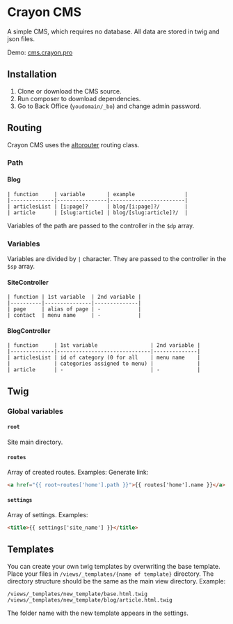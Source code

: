 # Crayon CMS
A simple CMS, which requires no database. All data are stored in twig and json files.

Demo: [cms.crayon.pro](http://cms.crayon.pro)

## Installation
1. Clone or download the CMS source.
2. Run composer to download dependencies.
3. Go to Back Office (`youdomain/_bo`) and change admin password.

## Routing
Crayon CMS uses the [altorouter](http://altorouter.com/) routing class.
### Path
#### Blog
```
| function     | variable       | example                |
|--------------|----------------|------------------------|
| articlesList | [i:page]?      | blog/[i:page]?/        |
| article      | [slug:article] | blog/[slug:article]?/  |
```
Variables of the path are passed to the controller in the `$dp` array.
### Variables
Variables are divided by `|` character. They are passed to the controller in the `$sp` array.
#### SiteController
```
| function | 1st variable  | 2nd variable |
|----------|---------------|--------------|
| page     | alias of page | -            |
| contact  | menu name     | -            |
```
#### BlogController
```
| function     | 1st variable                 | 2nd variable |
|--------------|------------------------------|--------------|
| articlesList | id of category (0 for all    | menu name    |
|              | categories assigned to menu) |              |
| article      | -                            | -            |
```
## Twig
### Global variables
#### `root`
Site main directory.
#### `routes`
Array of created routes.
Examples:
Generate link: 
```html
<a href="{{ root~routes['home'].path }}">{{ routes['home'].name }}</a>
```
#### `settings`
Array of settings.
Examples:
```html
<title>{{ settings['site_name'] }}</title>
```
## Templates
You can create your own twig templates by overwriting the base template.
Place your files in `/views/_templates/{name of template}` directory.
The directory structure should be the same as the main view directory.
Example:
```
/views/_templates/new_template/base.html.twig
/views/_templates/new_template/blog/article.html.twig
```
The folder name with the new template appears in the settings.